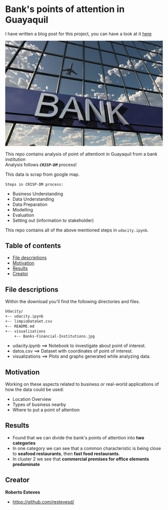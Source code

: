 # Bank's points of attention in Guayaquil

I have written a blog post for this project, you can have a look at it [here](https://medium.com/@restevesd/best-location-for-financial-institutions-service-points-181fb9d2b4ad)

<img src='./visualizations/Banks-Financial-Institutions.jpg' alt='Photo https://www.flexi.com/'>

This repo contains analysis of point of attentiont in Guayaquil from a bank institution<br>
Analysis follows ***`CRISP-DM`*** process!<br>

This data is scrap from google map.<br>

`Steps in CRISP-DM process:`
- Business Understanding
- Data Understanding 
- Data Preparation 
- Modelling
- Evaluation
- Setting out (information to stakeholder)

This repo contains all of the above mentioned steps in `udacity.ipynb`. 

## Table of contents

- [File descriptions](#file-descriptions)
- [Motivation](#motivation)
- [Results](#results)
- [Creator](#creator)


## File descriptions

Within the download you'll find the following directories and files.

```text
Udacity/
+-- udacity.ipynb
+-- limpioDataSet.csv
+-- README.md
+-- visualizations
    +-- Banks-Financial-Institutions.jpg
```

- udacity.ipynb ==> Notebook to investigate about point of interest.
- datos.csv  ==> Dataset with coordinates of point of interest.
- visualizations ==> Plots and graphs generated while analyzing data.

## Motivation
Working on these aspects related to business or real-world applications of how the data could be used:
- Location Overview
- Types of business nearby
- Where to put a point of attention

## Results 
- Found that we can divide the bank's points of attention into **two categories**
- In one category we can see that a common characteristic is being close to **seafood restaurants**, then **fast food restaurants**. 
- In cluster 2 we see that **commercial premises for office elements predominate**

## Creator

**Roberto Esteves**

- <https://github.com/restevesd/>
